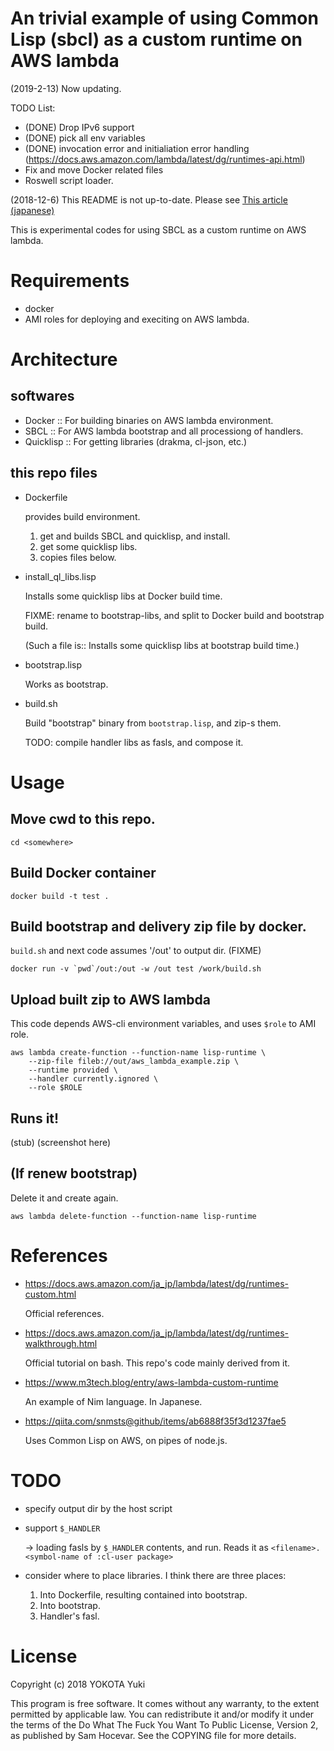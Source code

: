 An trivial example of using Common Lisp (sbcl) as a custom runtime on AWS lambda
======

(2019-2-13) Now updating.

TODO List:

- (DONE) Drop IPv6 support
- (DONE) pick all env variables
- (DONE) invocation error and initialiation error handling (https://docs.aws.amazon.com/lambda/latest/dg/runtimes-api.html)
- Fix and move Docker related files
- Roswell script loader.

(2018-12-6) This README is not up-to-date. Please see [This article (japanese)](http://y2q-actionman.hatenablog.com/entry/2018/12/06/AWS_Lambda_%E3%81%AE_Custom_Runtime_%E3%81%A8%E3%81%97%E3%81%A6_Common_Lisp_%28sbcl%29_%E3%82%92%E4%BD%BF%E3%81%86)


This is experimental codes for using SBCL as a custom runtime on AWS lambda.

# Requirements

- docker
- AMI roles for deploying and execiting on AWS lambda.

# Architecture

## softwares

- Docker :: For building binaries on AWS lambda environment.
- SBCL :: For AWS lambda bootstrap and all processiong of handlers.
- Quicklisp :: For getting libraries (drakma, cl-json, etc.)

## this repo files

- Dockerfile

	provides build environment.

	1. get and builds SBCL and quicklisp, and install.
	2. get some quicklisp libs.
	3. copies files below.

- install_ql_libs.lisp

	Installs some quicklisp libs at Docker build time.

	FIXME: rename to bootstrap-libs, and split to Docker build and bootstrap build.

	(Such a file is:: Installs some quicklisp libs at bootstrap build time.)

- bootstrap.lisp

	Works as bootstrap.

- build.sh

	Build "bootstrap" binary from `bootstrap.lisp`, and zip-s them.

	TODO: compile handler libs as fasls, and compose it.


# Usage

## Move cwd to this repo.

``` shell
cd <somewhere>
```

## Build Docker container

``` shell
docker build -t test .
```

## Build bootstrap and delivery zip file by docker.

`build.sh` and next code assumes '/out' to output dir. (FIXME)

``` shell
docker run -v `pwd`/out:/out -w /out test /work/build.sh
```

## Upload built zip to AWS lambda

This code depends AWS-cli environment variables, and uses `$role` to AMI role.

``` shell
aws lambda create-function --function-name lisp-runtime \
	--zip-file fileb://out/aws_lambda_example.zip \
	--runtime provided \
	--handler currently.ignored \
	--role $ROLE
```

## Runs it!

(stub)
(screenshot here)

## (If renew bootstrap)

Delete it and create again.

``` shell
aws lambda delete-function --function-name lisp-runtime
```

# References

- https://docs.aws.amazon.com/ja_jp/lambda/latest/dg/runtimes-custom.html

	Official references.

- https://docs.aws.amazon.com/ja_jp/lambda/latest/dg/runtimes-walkthrough.html

	Official tutorial on bash. This repo's code mainly derived from it.

- https://www.m3tech.blog/entry/aws-lambda-custom-runtime

	An example of Nim language. In Japanese.
	
- https://qiita.com/snmsts@github/items/ab6888f35f3d1237fae5

	Uses Common Lisp on AWS, on pipes of node.js.


# TODO

- specify output dir by the host script

- support `$_HANDLER`

  -> loading fasls by `$_HANDLER` contents, and run.
  Reads it as `<filename>.<symbol-name of :cl-user package>`

- consider where to place libraries. I think there are three places:
  1. Into Dockerfile, resulting contained into bootstrap.
  2. Into bootstrap.
  3. Handler's fasl.


# License

Copyright (c) 2018 YOKOTA Yuki

This program is free software. It comes without any warranty, to the extent permitted by applicable law. You can redistribute it and/or modify it under the terms of the Do What The Fuck You Want To Public License, Version 2, as published by Sam Hocevar. See the COPYING file for more details.
